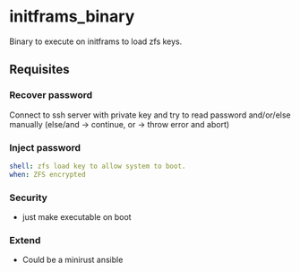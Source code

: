 # initframs_binary

Binary to execute on initframs to load zfs keys.

## Requisites

### Recover password

Connect to ssh server with private key and try to read password and/or/else manually (else/and -> continue, or -> throw error and abort)

### Inject password

```yaml
shell: zfs load key to allow system to boot.
when: ZFS encrypted
```

### Security

- just make executable on boot

### Extend

- Could be a minirust ansible
